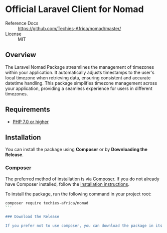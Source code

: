 # Official Laravel Client for Nomad

<dl>
  <dt>Reference Docs</dt>
  <dd><a href="https://github.com/Techies-Africa/nomad/master/">https://github.com/Techies-Africa/nomad/master/</a></dd>
  <dt>License</dt>
  <dd>MIT</dd>
</dl>

## Overview

The Laravel Nomad Package streamlines the management of timezones within your application. It automatically adjusts timestamps to the user's local timezone when retrieving data, ensuring consistent and accurate datetime handling. This package simplifies timezone management across your application, providing a seamless experience for users in different timezones.

## Requirements

* [PHP 7.0 or higher](https://www.php.net/)

## Installation

You can install the package using **Composer** or by **Downloading the Release**.

### Composer

The preferred method of installation is via [Composer](https://getcomposer.org/). If you do not already have Composer installed, follow the [installation instructions](https://getcomposer.org/doc/00-intro.md).

To install the package, run the following command in your project root:

```sh
composer require techies-africa/nomad
``'

### Download the Release

If you prefer not to use composer, you can download the package in its entirety. The [Releases](https://github.com/Techies-Africa/nomad/releases) page lists all stable versions. Download any file for a package including its dependencies.
